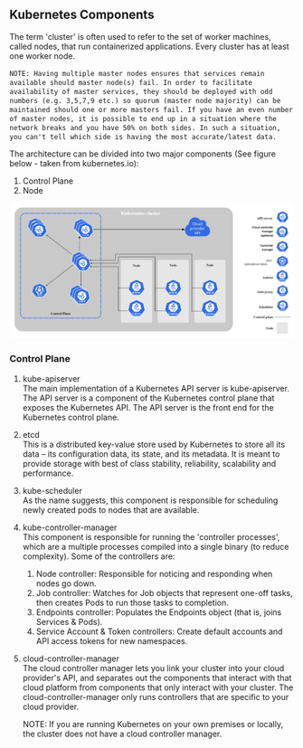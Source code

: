 ## Kubernetes Components

The term 'cluster' is often used to refer to the set of worker machines, called nodes, that run containerized applications. 
Every cluster has at least one worker node. 

    NOTE: Having multiple master nodes ensures that services remain available should master node(s) fail. In order to facilitate availability of master services, they should be deployed with odd numbers (e.g. 3,5,7,9 etc.) so quorum (master node majority) can be maintained should one or more masters fail. If you have an even number of master nodes, it is possible to end up in a situation where the network breaks and you have 50% on both sides. In such a situation, you can't tell which side is having the most accurate/latest data.  

The architecture can be divided into two major components (See figure below - taken from kubernetes.io): 
1. Control Plane
2. Node

<p align="center">
  <img src="../images/k8s_components.png" width="800">
</p>

### Control Plane

1. kube-apiserver  
    The main implementation of a Kubernetes API server is kube-apiserver. The API server is a component of the Kubernetes control plane that exposes the Kubernetes API. The API server is the front end for the Kubernetes control plane.
2. etcd  
    This is a distributed key-value store used by Kubernetes to store all its data – its configuration data, its state, and its metadata. It is meant to provide storage with best of class stability, reliability, scalability and performance.
3. kube-scheduler  
    As the name suggests, this component is responsible for scheduling newly created pods to nodes that are available.
4. kube-controller-manager  
    This component is responsible for running the 'controller processes', which are a multiple processes compiled into a single binary (to reduce complexity). Some of the controllers are:  
    1. Node controller: Responsible for noticing and responding when nodes go down.
    2. Job controller: Watches for Job objects that represent one-off tasks, then creates Pods to run those tasks to completion.
    3. Endpoints controller: Populates the Endpoints object (that is, joins Services & Pods).
    4. Service Account & Token controllers: Create default accounts and API access tokens for new namespaces. 
5. cloud-controller-manager  
    The cloud controller manager lets you link your cluster into your cloud provider's API, and separates out the components that interact with that cloud platform from components that only interact with your cluster. The cloud-controller-manager only runs controllers that are specific to your cloud provider.  

    NOTE: If you are running Kubernetes on your own premises or locally, the cluster does not have a cloud controller manager.

